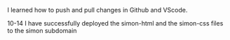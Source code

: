 I learned how to push and pull changes in Github and VScode.

10-14
I have successfully deployed the simon-html and the simon-css files to the simon subdomain